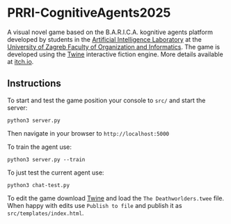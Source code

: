# PRRI-CognitiveAgents2025

A visual novel game based on the B.A.R.I.C.A. kognitive agents platform developed by students in the [Artificial Intelligence Laboratory](https://ai.foi.hr/) at the [University of Zagreb Faculty of Organization and Informatics](https://www.foi.unizg.hr/). The game is developed using the [Twine](https://twinery.org/) interactive fiction engine. More details available at [itch.io](https://ailab-foi.itch.io/prri-cognitiveagents2025).

## Instructions

To start and test the game position your console to `src/` and start the server:

```
python3 server.py
```

Then navigate in your browser to `http://localhost:5000`

To train the agent use:

```
python3 server.py --train
```

To just test the current agent use:

```
python3 chat-test.py
```

To edit the game download [Twine](https://twinery.org/) and load the `The Deathworlders.twee` file. When happy with edits use `Publish to file` and publish it as `src/templates/index.html`.  

